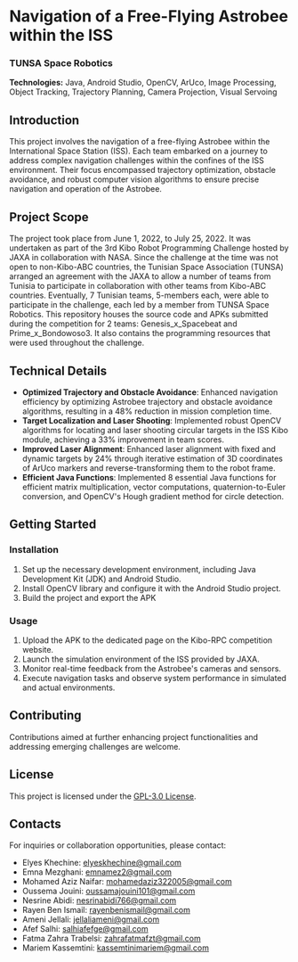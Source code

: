 # Navigation of a Free-Flying Astrobee within the ISS

### TUNSA Space Robotics

**Technologies:** Java, Android Studio, OpenCV, ArUco, Image Processing, Object Tracking, Trajectory Planning, Camera Projection, Visual Servoing

## Introduction

This project involves the navigation of a free-flying Astrobee within the International Space Station (ISS). Each team embarked on a journey to address complex navigation challenges within the confines of the ISS environment. Their focus encompassed trajectory optimization, obstacle avoidance, and robust computer vision algorithms to ensure precise navigation and operation of the Astrobee.

## Project Scope

The project took place from June 1, 2022, to July 25, 2022. It was undertaken as part of the 3rd Kibo Robot Programming Challenge hosted by JAXA in collaboration with NASA. Since the challenge at the time was not open to non-Kibo-ABC countries, the Tunisian Space Association (TUNSA) arranged an agreement with the JAXA to allow a number of teams from Tunisia to participate in collaboration with other teams from Kibo-ABC countries. Eventually, 7 Tunisian teams, 5-members each, were able to participate in the challenge, each led by a member from TUNSA Space Robotics. This repository houses the source code and APKs submitted during the competition for 2 teams: Genesis_x_Spacebeat and Prime_x_Bondowoso3. It also contains the programming resources that were used throughout the challenge.

## Technical Details

- **Optimized Trajectory and Obstacle Avoidance**: Enhanced navigation efficiency by optimizing Astrobee trajectory and obstacle avoidance algorithms, resulting in a 48% reduction in mission completion time.
- **Target Localization and Laser Shooting**: Implemented robust OpenCV algorithms for locating and laser shooting circular targets in the ISS Kibo module, achieving a 33% improvement in team scores.
- **Improved Laser Alignment**: Enhanced laser alignment with fixed and dynamic targets by 24% through iterative estimation of 3D coordinates of ArUco markers and reverse-transforming them to the robot frame.
- **Efficient Java Functions**: Implemented 8 essential Java functions for efficient matrix multiplication, vector computations, quaternion-to-Euler conversion, and OpenCV's Hough gradient method for circle detection.

## Getting Started

### Installation

1. Set up the necessary development environment, including Java Development Kit (JDK) and Android Studio.
2. Install OpenCV library and configure it with the Android Studio project.
3. Build the project and export the APK

### Usage

1. Upload the APK to the dedicated page on the Kibo-RPC competition website.
2. Launch the simulation environment of the ISS provided by JAXA.
3. Monitor real-time feedback from the Astrobee's cameras and sensors.
4. Execute navigation tasks and observe system performance in simulated and actual environments.

## Contributing

Contributions aimed at further enhancing project functionalities and addressing emerging challenges are welcome.

## License

This project is licensed under the [GPL-3.0 License](LICENSE).

## Contacts

For inquiries or collaboration opportunities, please contact:

- Elyes Khechine: elyeskhechine@gmail.com
- Emna Mezghani: emnamez2@gmail.com
- Mohamed Aziz Naifar: mohamedaziz322005@gmail.com
- Oussema Jouini: oussamajouini101@gmail.com
- Nesrine Abidi: nesrinabidi766@gmail.com
- Rayen Ben Ismail: rayenbenismail@gmail.com
- Ameni Jellali: jellaliameni@gmail.com
- Afef Salhi: salhiafefge@gmail.com
- Fatma Zahra Trabelsi: zahrafatmafzt@gmail.com
- Mariem Kassemtini: kassemtinimariem@gmail.com
